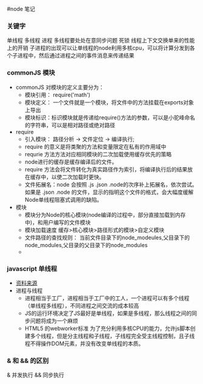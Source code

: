 <!--
 * @Description: 
 * @Author: snow.wu
 * @Date: 2019-08-16 10:14:08
 * @LastEditors: 吴浩舟
 * @LastEditTime: 2022-07-26 17:22:15
 -->
#node 笔记
### 关键字
单线程 
多线程
进程
多线程要处处在意同步问题
死锁
线程上下文交换单来的性能上的开销
子进程的出现可以让单线程的node利用多核cpu，可以将计算分发到各个子进程中，然后通过进程之间的事件消息来传递结果


### commonJS 模块
* commonJS 对模块的定义主要分为：
    * 模块引用： require('math')
    * 模块定义： 一个文件就是一个模块，将文件中的方法挂载在exports对象上导出
    * 模块标识：标识模块就是传递给require()方法的参数，可以是小驼峰命名的字符串，可以是相对路径或绝对路径
* require
    * 引入模块： 路径分析 -> 文件定位 -> 编译执行;
    * require 的意义是将类聚的方法和变量限定在私有的作用域中
    * requrie 方法方法对应相同模块的二次加载使用缓存优先的策略
    * node进行的缓存是缓存编译后的文件。
    * require 方法会将文件转化为真实路径作为索引，将编译执行后的结果放在缓存中，以使二次加载时更快。
    * 文件拓展名：node 会按照 .js .json .node的次序补上拓展名，依次尝试。如果是 .json .node 的文件，显示的指明这个文件的格式，会大幅度缓解Node单线程阻塞式调用的缺陷。
* 模块
    * 模块分为Node的核心模块(node编译的过程中，部分直接加载到内存中)，和用户编写的文件模块
    * 模块加载速度 缓存>核心模块>路径形式的模块>自定义模块
    * 文件路径的查找规则： 当前文件目录下的node_modeules,父目录下的node_modules,父目录的父目录下的node_modules
    * 

### javascript 单线程
* [资料来源](https://www.jianshu.com/p/f478f15c1671)
* 进程与线程
     * 进程相当于工厂，进程相当于工厂中的工人，一个进程可以有多个线程（单线程多线程），不同进程之间交流的成本较高
     * JS的运行环境决定了JS最好是单线程，如果是多线程，那么线程之间的同步问题将成为一个麻烦
     * HTML5 的webworker标准 为了充分利用多核CPU的能力，允许js脚本创建多个线程，但是分主线程和子线程，子线程完全受主线程控制，且子线程不得操作DOM元素，并没有改变单线程的本质。

### & 和 && 的区别
& 并发执行
&& 同步执行
